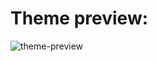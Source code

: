 # Theme preview:

![theme-preview](https://user-images.githubusercontent.com/107278331/226062761-870674ea-2539-430a-b5c2-edfe43e15a57.jpeg)

